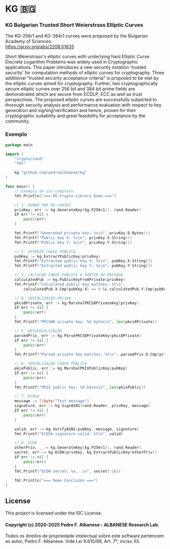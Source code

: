 # KG 🇧🇬
### KG Bulgarian Trusted Short Weierstrass Elliptic Curves

The KG-256r1 and KG-384r1 curves were proposed by the Bulgarian Academy of Sciences:  
https://arxiv.org/abs/2208.01635

Short Weierstrass's elliptic curves with underlying hard Elliptic Curve Discrete Logarithm Problems was widely used in Cryptographic applications. This paper introduces a new security notation 'trusted security' for computation methods of elliptic curves for cryptography. Three additional "trusted security acceptance criteria" is proposed to be met by the elliptic curves aimed for cryptography. Further, two cryptographically secure elliptic curves over 256 bit and 384 bit prime fields are demonstrated which are secure from ECDLP, ECC as well as trust perspectives. The proposed elliptic curves are successfully subjected to thorough security analysis and performance evaluation with respect to key generation and signing/verification and hence, proven for their cryptographic suitability and great feasibility for acceptance by the community. 

### Exemplo
```go
package main

import (
	"crypto/rand"
	"fmt"

	kg "github.com/pedroalbanese/kg"
)

func main() {
	// Exemplo de uso completo
	fmt.Println("=== KG Crypto Library Demo ===")

	// 1. GERAR PAR DE CHAVES
	privKey, err := kg.GenerateKey(kg.P256r1(), rand.Reader)
	if err != nil {
		panic(err)
	}

	fmt.Printf("Generated private key: %x\n", privKey.D.Bytes())
	fmt.Printf("Public key X: %s\n", privKey.X.String())
	fmt.Printf("Public key Y: %s\n", privKey.Y.String())

	// 2. EXTRAIR CHAVE PÚBLICA
	pubKey := kg.ExtractPublicKey(privKey)
	fmt.Printf("Extracted public key X: %s\n", pubKey.X.String())
	fmt.Printf("Extracted public key Y: %s\n", pubKey.Y.String())

	// 3. CALCULAR CHAVE PÚBLICA A PARTIR DA PRIVADA
	calculatedPub := kg.PublicKeyFromPrivate(privKey)
	fmt.Printf("Calculated public key matches: %t\n",
		calculatedPub.X.Cmp(pubKey.X) == 0 && calculatedPub.Y.Cmp(pubKey.Y) == 0)

	// 4. SERIALIZAÇÃO PKCS#8
	pkcs8Private, err := kg.MarshalPKCS8PrivateKey(privKey)
	if err != nil {
		panic(err)
	}
	fmt.Printf("PKCS#8 private key: %d bytes\n", len(pkcs8Private))

	// 5. DESSERIALIZAÇÃO
	parsedPriv, err := kg.ParsePKCS8PrivateKey(pkcs8Private)
	if err != nil {
		panic(err)
	}
	fmt.Printf("Parsed private key matches: %t\n", parsedPriv.D.Cmp(privKey.D) == 0)

	// 6. SERIALIZAÇÃO CHAVE PÚBLICA
	pkixPublic, err := kg.MarshalPKIXPublicKey(pubKey)
	if err != nil {
		panic(err)
	}
	fmt.Printf("PKIX public key: %d bytes\n", len(pkixPublic))

	// 7. ECDSA
	message := []byte("Test message")
	signature, err := kg.SignASN1(rand.Reader, privKey, message)
	if err != nil {
		panic(err)
	}

	valid, err := kg.VerifyASN1(pubKey, message, signature)
	fmt.Printf("ECDSA signature valid: %t\n", valid)

	// 8. ECDH
	otherPriv, _ := kg.GenerateKey(kg.P256r1(), rand.Reader)
	secret, err := kg.ECDH(privKey, kg.ExtractPublicKey(otherPriv))
	if err != nil {
		panic(err)
	}
	fmt.Printf("ECDH secret: %x...\n", secret[:16])

	fmt.Println("=== Demo Concluído ===")
}
```

## License

This project is licensed under the ISC License.

#### Copyright (c) 2020-2025 Pedro F. Albanese - ALBANESE Research Lab.  
Todos os direitos de propriedade intelectual sobre este software pertencem ao autor, Pedro F. Albanese. Vide Lei 9.610/98, Art. 7º, inciso XII.
